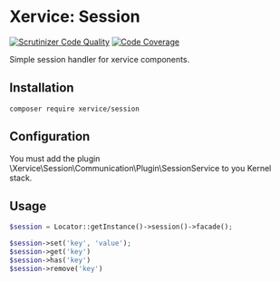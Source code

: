 Xervice: Session
==================

[![Scrutinizer Code Quality](https://scrutinizer-ci.com/g/xervice/session/badges/quality-score.png?b=master)](https://scrutinizer-ci.com/g/xervice/session/?branch=master)
[![Code Coverage](https://scrutinizer-ci.com/g/xervice/session/badges/coverage.png?b=master)](https://scrutinizer-ci.com/g/xervice/session/?branch=master)

Simple session handler for xervice components.


Installation
---------------
```
composer require xervice/session
```


Configuration
----------------
You must add the plugin \Xervice\Session\Communication\Plugin\SessionService to you Kernel stack.


Usage
--------------
```php
$session = Locator::getInstance()->session()->facade();

$session->set('key', 'value');
$session->get('key')
$session->has('key')
$session->remove('key')

```
